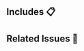 ## Includes 📋

<!-- What does this PR includes? Use bulleted list. -->

## Related Issues 🔎

<!-- What issues does this PR fix or reference? You may use "Closes #<issue number>" to automatically close the issue when this PR is merged. -->

<!-- ## Notes 📝 -->
<!-- Additional notes or implementation details. -->

<!-- ## Screenshots 📸 -->
<!-- Use the following table template to add mobile screenshots. -->
<!--
|     |     |
| --- | --- |
-->